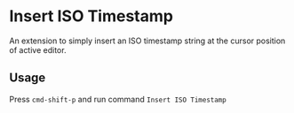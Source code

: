 # Insert ISO Timestamp

An extension to simply insert an ISO timestamp string at the cursor position of active editor. 

## Usage

Press `cmd-shift-p` and run command `Insert ISO Timestamp`